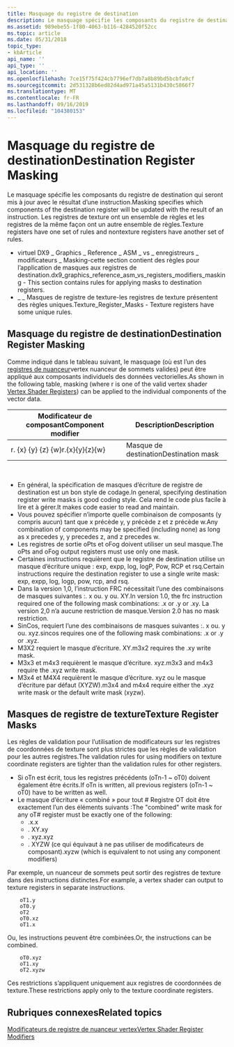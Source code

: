 ```yaml
---
title: Masquage du registre de destination
description: Le masquage spécifie les composants du registre de destination qui seront mis à jour avec le résultat d’une instruction. Les registres de texture ont un ensemble de règles et les registres de la même façon ont un autre ensemble de règles.
ms.assetid: 989ebe55-1f80-4063-b116-4284520f52cc
ms.topic: article
ms.date: 05/31/2018
topic_type:
- kbArticle
api_name: ''
api_type: ''
api_location: ''
ms.openlocfilehash: 7ce15f75f424cb7796ef7db7a8b89bd5bcbfa9cf
ms.sourcegitcommit: 2d531328b6ed82d4ad971a45a5131b430c5866f7
ms.translationtype: MT
ms.contentlocale: fr-FR
ms.lasthandoff: 09/16/2019
ms.locfileid: "104380153"
---
```

# <a name="destination-register-masking"></a><span data-ttu-id="fad13-104">Masquage du registre de destination</span><span class="sxs-lookup"><span data-stu-id="fad13-104">Destination Register Masking</span></span>

<span data-ttu-id="fad13-105">Le masquage spécifie les composants du registre de destination qui seront mis à jour avec le résultat d’une instruction.</span><span class="sxs-lookup"><span data-stu-id="fad13-105">Masking specifies which components of the destination register will be updated with the result of an instruction.</span></span> <span data-ttu-id="fad13-106">Les registres de texture ont un ensemble de règles et les registres de la même façon ont un autre ensemble de règles.</span><span class="sxs-lookup"><span data-stu-id="fad13-106">Texture registers have one set of rules and nontexture registers have another set of rules.</span></span>

-   <span data-ttu-id="fad13-107">virtuel DX9 \_ Graphics \_ Reference \_ ASM \_ vs \_ enregistreurs \_ modificateurs \_ Masking-cette section contient des règles pour l’application de masques aux registres de destination.</span><span class="sxs-lookup"><span data-stu-id="fad13-107">dx9\_graphics\_reference\_asm\_vs\_registers\_modifiers\_masking - This section contains rules for applying masks to destination registers.</span></span>
-   <span data-ttu-id="fad13-108">\_ \_ Masques de registre de texture-les registres de texture présentent des règles uniques.</span><span class="sxs-lookup"><span data-stu-id="fad13-108">Texture\_Register\_Masks - Texture registers have some unique rules.</span></span>

## <a name="destination-register-masking"></a><span data-ttu-id="fad13-109">Masquage du registre de destination</span><span class="sxs-lookup"><span data-stu-id="fad13-109">Destination Register Masking</span></span>

<span data-ttu-id="fad13-110">Comme indiqué dans le tableau suivant, le masquage (où est l’un des [registres de nuanceur](dx9-graphics-reference-asm-vs-registers.md)vertex nuanceur de sommets valides) peut être appliqué aux composants individuels des données vectorielles.</span><span class="sxs-lookup"><span data-stu-id="fad13-110">As shown in the following table, masking (where r is one of the valid vertex shader [Vertex Shader Registers](dx9-graphics-reference-asm-vs-registers.md)) can be applied to the individual components of the vector data.</span></span>



| <span data-ttu-id="fad13-111">Modificateur de composant</span><span class="sxs-lookup"><span data-stu-id="fad13-111">Component modifier</span></span> | <span data-ttu-id="fad13-112">Description</span><span class="sxs-lookup"><span data-stu-id="fad13-112">Description</span></span>      |
|--------------------|------------------|
| <span data-ttu-id="fad13-113">r. {x} {y} {z} {w}</span><span class="sxs-lookup"><span data-stu-id="fad13-113">r.{x}{y}{z}{w}</span></span>     | <span data-ttu-id="fad13-114">Masque de destination</span><span class="sxs-lookup"><span data-stu-id="fad13-114">Destination mask</span></span> |



 

-   <span data-ttu-id="fad13-115">En général, la spécification de masques d’écriture de registre de destination est un bon style de codage.</span><span class="sxs-lookup"><span data-stu-id="fad13-115">In general, specifying destination register write masks is good coding style.</span></span> <span data-ttu-id="fad13-116">Cela rend le code plus facile à lire et à gérer.</span><span class="sxs-lookup"><span data-stu-id="fad13-116">It makes code easier to read and maintain.</span></span>
-   <span data-ttu-id="fad13-117">Vous pouvez spécifier n’importe quelle combinaison de composants (y compris aucun) tant que x précède y, y précède z et z précède w.</span><span class="sxs-lookup"><span data-stu-id="fad13-117">Any combination of components may be specified (including none) as long as x precedes y, y precedes z, and z precedes w.</span></span>
-   <span data-ttu-id="fad13-118">Les registres de sortie oPts et oFog doivent utiliser un seul masque.</span><span class="sxs-lookup"><span data-stu-id="fad13-118">The oPts and oFog output registers must use only one mask.</span></span>
-   <span data-ttu-id="fad13-119">Certaines instructions requièrent que le registre de destination utilise un masque d’écriture unique : exp, expp, log, logP, Pow, RCP et rsq.</span><span class="sxs-lookup"><span data-stu-id="fad13-119">Certain instructions require the destination register to use a single write mask: exp, expp, log, logp, pow, rcp, and rsq.</span></span>
-   <span data-ttu-id="fad13-120">Dans la version 1,0, l’instruction FRC nécessitait l’une des combinaisons de masques suivantes :. x ou. y ou. XY.</span><span class="sxs-lookup"><span data-stu-id="fad13-120">In version 1.0, the frc instruction required one of the following mask combinations: .x or .y or .xy.</span></span> <span data-ttu-id="fad13-121">La version 2,0 n’a aucune restriction de masque.</span><span class="sxs-lookup"><span data-stu-id="fad13-121">Version 2.0 has no mask restriction.</span></span>
-   <span data-ttu-id="fad13-122">SinCos, requiert l’une des combinaisons de masques suivantes :. x ou. y ou. xyz.</span><span class="sxs-lookup"><span data-stu-id="fad13-122">sincos requires one of the following mask combinations: .x or .y or .xyz.</span></span>
-   <span data-ttu-id="fad13-123">M3X2 requiert le masque d’écriture. XY.</span><span class="sxs-lookup"><span data-stu-id="fad13-123">m3x2 requires the .xy write mask.</span></span>
-   <span data-ttu-id="fad13-124">M3x3 et m4x3 requièrent le masque d’écriture. xyz.</span><span class="sxs-lookup"><span data-stu-id="fad13-124">m3x3 and m4x3 require the .xyz write mask.</span></span>
-   <span data-ttu-id="fad13-125">M3x4 et M4X4 requièrent le masque d’écriture. xyz ou le masque d’écriture par défaut (XYZW).</span><span class="sxs-lookup"><span data-stu-id="fad13-125">m3x4 and m4x4 require either the .xyz write mask or the default write mask (xyzw).</span></span>

## <a name="texture-register-masks"></a><span data-ttu-id="fad13-126">Masques de registre de texture</span><span class="sxs-lookup"><span data-stu-id="fad13-126">Texture Register Masks</span></span>

<span data-ttu-id="fad13-127">Les règles de validation pour l’utilisation de modificateurs sur les registres de coordonnées de texture sont plus strictes que les règles de validation pour les autres registres.</span><span class="sxs-lookup"><span data-stu-id="fad13-127">The validation rules for using modifiers on texture coordinate registers are tighter than the validation rules for other registers.</span></span>

-   <span data-ttu-id="fad13-128">Si oTn est écrit, tous les registres précédents (oTn-1 ~ oT0) doivent également être écrits.</span><span class="sxs-lookup"><span data-stu-id="fad13-128">If oTn is written, all previous registers (oTn-1 ~ oT0) have to be written as well.</span></span>
-   <span data-ttu-id="fad13-129">Le masque d’écriture « combiné » pour tout \# Registre OT doit être exactement l’un des éléments suivants :</span><span class="sxs-lookup"><span data-stu-id="fad13-129">The "combined" write mask for any oT\# register must be exactly one of the following:</span></span>
    -   <span data-ttu-id="fad13-130">.x</span><span class="sxs-lookup"><span data-stu-id="fad13-130">.x</span></span>
    -   <span data-ttu-id="fad13-131">. XY</span><span class="sxs-lookup"><span data-stu-id="fad13-131">.xy</span></span>
    -   <span data-ttu-id="fad13-132">. xyz</span><span class="sxs-lookup"><span data-stu-id="fad13-132">.xyz</span></span>
    -   <span data-ttu-id="fad13-133">. XYZW (ce qui équivaut à ne pas utiliser de modificateurs de composant)</span><span class="sxs-lookup"><span data-stu-id="fad13-133">.xyzw (which is equivalent to not using any component modifiers)</span></span>

<span data-ttu-id="fad13-134">Par exemple, un nuanceur de sommets peut sortir des registres de texture dans des instructions distinctes.</span><span class="sxs-lookup"><span data-stu-id="fad13-134">For example, a vertex shader can output to texture registers in separate instructions.</span></span>


```
    oT1.y  
    oT0.y  
    oT2  
    oT0.xz  
    oT1.x
```



<span data-ttu-id="fad13-135">Ou, les instructions peuvent être combinées.</span><span class="sxs-lookup"><span data-stu-id="fad13-135">Or, the instructions can be combined.</span></span>


```
    oT0.xyz  
    oT1.xy  
    oT2.xyzw    
```



<span data-ttu-id="fad13-136">Ces restrictions s’appliquent uniquement aux registres de coordonnées de texture.</span><span class="sxs-lookup"><span data-stu-id="fad13-136">These restrictions apply only to the texture coordinate registers.</span></span>

## <a name="related-topics"></a><span data-ttu-id="fad13-137">Rubriques connexes</span><span class="sxs-lookup"><span data-stu-id="fad13-137">Related topics</span></span>

<dl> <dt>

[<span data-ttu-id="fad13-138">Modificateurs de registre de nuanceur vertex</span><span class="sxs-lookup"><span data-stu-id="fad13-138">Vertex Shader Register Modifiers</span></span>](dx9-graphics-reference-asm-vs-registers-modifiers.md)
</dt> </dl>

 

 




